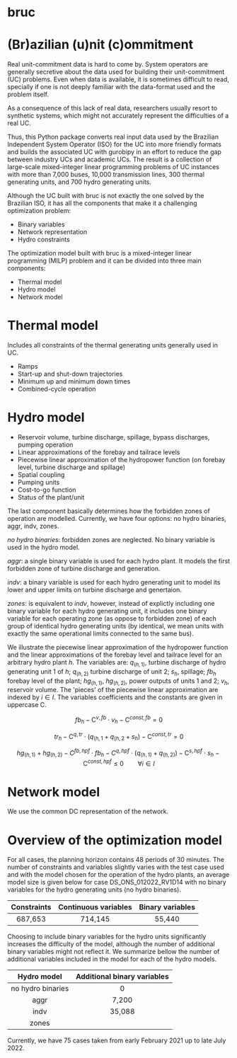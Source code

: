 # bruc
# (Br)azilian (u)nit (c)ommitment 

Real unit-commitment data is hard to come by. System operators are generally secretive about the data used for building their unit-commitment (UC) problems. Even when data is available, it is sometimes difficult to read, specially if one is not deeply familiar with the data-format used and the problem itself.

As a consequence of this lack of real data, researchers usually resort to synthetic systems, which might not accurately represent the difficulties of a real UC.

Thus, this Python package converts real input data used by the Brazilian Independent System Operator (ISO) for the UC into more friendly formats and builds the associated UC with gurobipy in an effort to reduce the gap between industry UCs and academic UCs. The result is a collection of large-scale mixed-integer linear programming problems of UC instances with more than 7,000 buses, 10,000 transmission lines, 300 thermal generating units, and 700 hydro generating units.

Although the UC built with bruc is not exactly the one solved by the Brazilian ISO, it has all the components that make it a challenging optimization problem:

- Binary variables 
- Network representation
- Hydro constraints

The optimization model built with bruc is a mixed-integer linear programming (MILP) problem and it can be divided into three main components:

- Thermal model
- Hydro model 
- Network model

# Thermal model
Includes all constraints of the thermal generating units generally used in UC.
- Ramps
- Start-up and shut-down trajectories
- Minimum up and minimum down times
- Combined-cycle operation

# Hydro model
- Reservoir volume, turbine discharge, spillage, bypass discharges, pumping operation
- Linear approximations of the forebay and tailrace levels
- Piecewise linear approximation of the hydropower function (on forebay level, turbine discharge and spillage)
- Spatial coupling 
- Pumping units
- Cost-to-go function
- Status of the plant/unit

The last component basically determines how the forbidden zones of operation are modelled. Currently, we have four options: no hydro binaries, aggr, indv, zones.

*no hydro binaries*:  forbidden zones are neglected. No binary variable is used in the hydro model.

*aggr*:               a single binary variable is used for each hydro plant. It models the first forbidden zone of turbine discharge and generation.

*indv*:               a binary variable is used for each hydro generating unit to model its lower and upper limits on turbine discharge and genertaion.

*zones*:              is equivalent to *indv*, however, instead of explictly including one binary variable for each hydro generating unit, it includes one binary variable for each operating zone (as oppose to forbidden zone) of each group of identical hydro generating units (by identical, we mean units with exactly the same operational limits connected to the same bus).

We illustrate the piecewise linear approximation of the hydropower function and the linear approximations of the forebay level and tailrace level for an arbitrary hydro plant $h$. The variables are: $q_{(h, 1)}$, turbine discharge of hydro generating unit $1$ of $h$; $q_{(h, 2)}$ turbine discharge of unit 2; $s_h$, spillage; $fb_h$ forebay level of the plant; $hg_{(h, 1)}$, $hg_{(h, 2)}$, power outputs of units $1$ and $2$; $v_h$, reservoir volume. The 'pieces' of the piecewise linear approximation are indexed by $i \in I$. The variables coefficients and the constants are given in uppercase $\text{C}$.

$$ fb_h - \text{C}^{v,fb} \cdot v_h - \text{C}^{const,fb} = 0 $$

$$ tr_h - \text{C}^{q,tr} \cdot (q_{(h, 1} + q_{(h, 2} + s_h) - \text{C}^{const,tr} = 0 $$

$$ hg_{(h, 1)} + hg_{(h, 2)} - C^{fb,hpf} \cdot fb_h - C^{q,hpf} \cdot (q_{(h, 1)} + q_{(h, 2)}) - \text{C}^{s, hpf} \cdot s_h - \text{C}^{const,hpf} \leq 0 \qquad \forall i \in I $$

# Network model
We use the common DC representation of the network.

# Overview of the optimization model

For all cases, the planning horizon contains 48 periods of 30 minutes. The number of constraints and variables slightly varies with the test case used and with the model chosen for the operation of the hydro plants, an average model size is given below for case DS_ONS_012022_RV1D14 with no binary variables for the hydro generating units (no hydro binaries).

| Constraints | Continuous variables  | Binary variables  |
| :-----:     | :-:                   | :-:               |
| 687,653     | 714,145               | 55,440            |

Choosing to include binary variables for the hydro units significantly increases the difficulty of the model, although the number of additional binary variables might not reflect it. We summarize bellow the number of additional variables included in the model for each of the hydro models.

| Hydro model           | Additional binary variables   | 
| :-----:               | :-:                           | 
| no hydro binaries     | 0                             | 
| aggr                  | 7,200                         | 
| indv                  | 35,088                        | 
| zones                 |                               | 

Currently, we have 75 cases taken from early February 2021 up to late July 2022.


